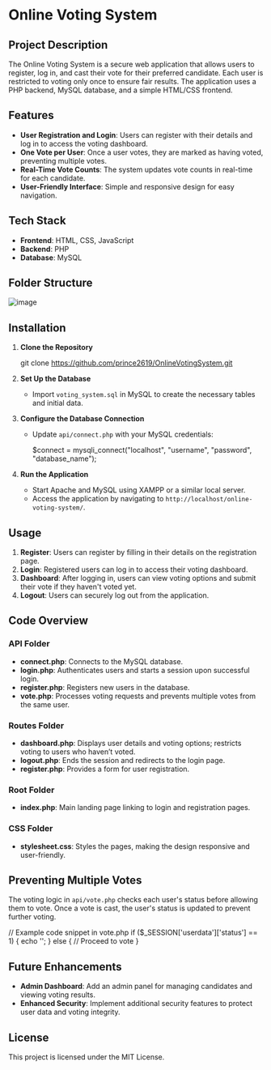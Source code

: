 



# Online Voting System

## Project Description

The Online Voting System is a secure web application that allows users to register, log in, and cast their vote for their preferred candidate. Each user is restricted to voting only once to ensure fair results. The application uses a PHP backend, MySQL database, and a simple HTML/CSS frontend.

## Features

- **User Registration and Login**: Users can register with their details and log in to access the voting dashboard.
- **One Vote per User**: Once a user votes, they are marked as having voted, preventing multiple votes.
- **Real-Time Vote Counts**: The system updates vote counts in real-time for each candidate.
- **User-Friendly Interface**: Simple and responsive design for easy navigation.

## Tech Stack

- **Frontend**: HTML, CSS, JavaScript
- **Backend**: PHP
- **Database**: MySQL

## Folder Structure
![image](https://github.com/user-attachments/assets/af85220d-1c46-49f3-962c-172fcdc74409)




## Installation

1. **Clone the Repository**
   
   git clone https://github.com/prince2619/OnlineVotingSystem.git

2. **Set Up the Database**
   - Import `voting_system.sql` in MySQL to create the necessary tables and initial data.

3. **Configure the Database Connection**
   - Update `api/connect.php` with your MySQL credentials:
   
     $connect = mysqli_connect("localhost", "username", "password", "database_name");
     

4. **Run the Application**
   - Start Apache and MySQL using XAMPP or a similar local server.
   - Access the application by navigating to `http://localhost/online-voting-system/`.

## Usage

1. **Register**: Users can register by filling in their details on the registration page.
2. **Login**: Registered users can log in to access their voting dashboard.
3. **Dashboard**: After logging in, users can view voting options and submit their vote if they haven't voted yet.
4. **Logout**: Users can securely log out from the application.

## Code Overview

### API Folder

- **connect.php**: Connects to the MySQL database.
- **login.php**: Authenticates users and starts a session upon successful login.
- **register.php**: Registers new users in the database.
- **vote.php**: Processes voting requests and prevents multiple votes from the same user.

### Routes Folder

- **dashboard.php**: Displays user details and voting options; restricts voting to users who haven’t voted.
- **logout.php**: Ends the session and redirects to the login page.
- **register.php**: Provides a form for user registration.

### Root Folder

- **index.php**: Main landing page linking to login and registration pages.

### CSS Folder

- **stylesheet.css**: Styles the pages, making the design responsive and user-friendly.

## Preventing Multiple Votes

The voting logic in `api/vote.php` checks each user's status before allowing them to vote. Once a vote is cast, the user's status is updated to prevent further voting.


// Example code snippet in vote.php
if ($_SESSION['userdata']['status'] == 1) {
    echo '<script>alert("You have already voted."); window.location = "../routes/dashboard.php";</script>';
} else {
    // Proceed to vote
}


## Future Enhancements

- **Admin Dashboard**: Add an admin panel for managing candidates and viewing voting results.
- **Enhanced Security**: Implement additional security features to protect user data and voting integrity.

## License

This project is licensed under the MIT License.

